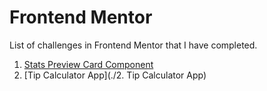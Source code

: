 # Frontend Mentor

List of challenges in Frontend Mentor that I have completed.

1. [Stats Preview Card Component](./1.%20Stats%20Preview%20Card%20Component)
2. [Tip Calculator App](./2. Tip Calculator App)
